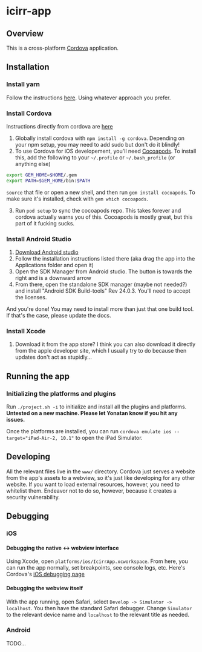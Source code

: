 # icirr-app

## Overview
This is a cross-platform [Cordova](https://cordova.apache.org/) application.

## Installation
### Install yarn
Follow the instructions [here](https://yarnpkg.com/lang/en/docs/install/#mac-tab).
Using whatever approach you prefer.

### Install Cordova
Instructions directly from cordova are [here](https://cordova.apache.org/docs/en/latest/guide/cli/index.html)

1. Globally install cordova with `npm install -g cordova`. Depending on your npm setup, you may need to add sudo but don't do it blindly!
2. To use Cordova for iOS developement, you'll need [Cocoapods](https://guides.cocoapods.org/using/getting-started.html). To install this, add the following to your `~/.profile` or `~/.bash_profile` (or anything else)

  ```bash
  export GEM_HOME=$HOME/.gem
  export PATH=$GEM_HOME/bin:$PATH
  ```

  `source` that file or open a new shell, and then run `gem install cocoapods`.
  To make sure it's installed, check with `gem which cocoapods`.

3. Run `pod setup` to sync the cocoapods repo. This takes forever and cordova actually warns you of this. Cocoapods is mostly great, but this part of it fucking sucks.

### Install Android Studio
1. [Download Android studio](https://developer.android.com/studio/index.html)
2. Follow the installation instructions listed there (aka drag the app into the Applications folder and open it)
3. Open the SDK Manager from Android studio. The button is towards the right and is a downward arrow
4. From there, open the standalone SDK manager (maybe not needed?) and install "Android SDK Build-tools" Rev 24.0.3. You'll need to accept the licenses.

And you're done! You may need to install more than just that one build tool. If that's the case, please update the docs.

### Install Xcode
1. Download it from the app store? I think you can also download it directly from the apple developer site, which I usually try to do because then updates don't act as stupidly...

## Running the app
### Initializing the platforms and plugins
Run `./project.sh -i` to initialize and install all the plugins and platforms. **Untested on a new machine. Please let Yonatan know if you hit any issues.**

Once the platforms are installed, you can run `cordova emulate ios --target="iPad-Air-2, 10.1"` to open the iPad Simulator.

## Developing
All the relevant files live in the `www/` directory. Cordova just serves a website from the app's assets to a webview, so
it's just like developing for any other website. If you want to load external resources, however, you need to whitelist them.
Endeavor not to do so, however, because it creates a security vulnerability.

## Debugging
### iOS
#### Debugging the native <-> webview interface
Using Xcode, open `platforms/ios/IcirrApp.xcworkspace`. From here, you can run the app normally, set breakpoints, see console logs, etc. Here's Cordova's [iOS debugging page](https://cordova.apache.org/docs/en/latest/guide/platforms/ios/index.html#debugging)

#### Debugging the webview itself
With the app running, open Safari, select `Develop -> Simulator -> localhost`. You then have the standard Safari debugger. Change `Simulator` to the relevant device name and `localhost` to the relevant title as needed.

### Android
TODO...
